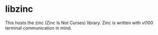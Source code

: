 libzinc
=======

This hosts the zinc (Zinc Is Not Curses) library. Zinc is written with vt100 terminal communication in mind.
